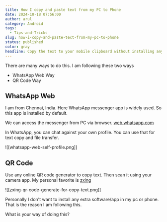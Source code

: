 ```yaml
---
title: How I copy and paste text from my PC to Phone
date: 2024-10-18 07:56:00
author: arul
category: Android
tags:
  - Tips-and-Tricks
slug: how-i-copy-and-paste-text-from-my-pc-to-phone
status: published
color: gray
headline: Copy the text to your mobile clipboard without installing any new app.
---
```

There are many ways to do this. I am following these two ways

* WhatsApp Web Way
* QR Code Way

## WhatsApp Web

I am from Chennai, India. Here WhatsApp messenger app is widely used. So this app is installed by default.

We can access the messenger from PC via browser. [web.whatsapp.com](https://web.whatsapp.com)

In WhatsApp, you can chat against your own profile. You can use that for text copy and file transfer.

![[whatsapp-web-self-profile.png]]
## QR Code

Use any online QR code generator to copy text. Then scan it using your camera app. My personal favorite is [zxing](https://zxing.appspot.com/generator/)

![[zxing-qr-code-generate-for-copy-text.png]]

Personally I don't want to install any extra software/app in my pc or phone. That is the reason I am following this.

What is your way of doing this?
